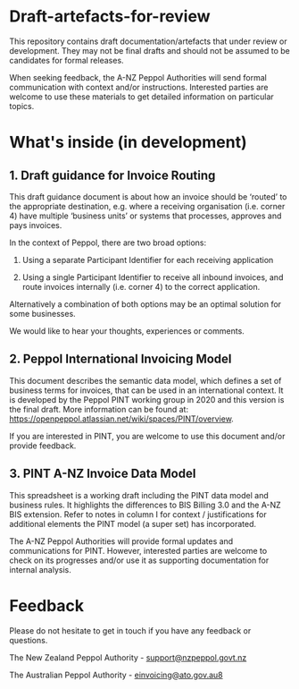 # Draft-artefacts-for-review
This repository contains draft documentation/artefacts that under review or development. They may not be final drafts and should not be assumed to be candidates for formal releases. 

When seeking feedback, the A-NZ Peppol Authorities will send formal communication with context and/or instructions. 
Interested parties are welcome to use these materials to get detailed information on particular topics. 


# What's inside (in development)

## 1. Draft guidance for Invoice Routing

This draft guidance document is about how an invoice should be ‘routed’ to the appropriate destination, e.g. where a receiving organisation (i.e. corner 4) have multiple ‘business units’ or systems that processes, approves and pays invoices.

In the context of Peppol, there are two broad options:
1.	Using a separate Participant Identifier for each receiving application

2.	Using a single Participant Identifier to receive all inbound invoices, and route invoices internally (i.e. corner 4) to the correct application. 

Alternatively a combination of both options may be an optimal solution for some businesses.  

We would like to hear your thoughts, experiences or comments.  

## 2. Peppol International Invoicing Model

This document describes the semantic data model, which defines a set of business terms for invoices, that can be used in an international context. 
It is developed by the Peppol PINT working group in 2020 and this version is the final draft.  More information can be found at: https://openpeppol.atlassian.net/wiki/spaces/PINT/overview. 

If you are interested in PINT, you are welcome to use this document and/or provide feedback. 


## 3. PINT A-NZ Invoice Data Model

This spreadsheet is a working draft including the PINT data model and business rules.   It highlights the differences to BIS Billing 3.0 and the A-NZ BIS extension.
Refer to notes in column I for context / justifications for additional elements the PINT model (a super set) has incorporated. 

The A-NZ Peppol Authorities will provide formal updates and communications for PINT. However, interested parties are welcome to check on its progresses and/or use it as supporting documentation for internal analysis.   


# Feedback

Please do not hesitate to get in touch if you have any feedback or questions.

The New Zealand Peppol Authority - support@nzpeppol.govt.nz

The Australian Peppol Authority - einvoicing@ato.gov.au8
